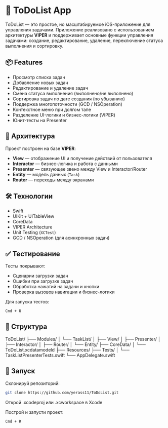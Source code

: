 # 📝 ToDoList App

ToDoList — это простое, но масштабируемое iOS-приложение для управления задачами. Приложение реализовано с использованием архитектуры **VIPER** и поддерживает основные функции управления задачами: создание, редактирование, удаление, переключение статуса выполнения и сортировку.

## 📦 Features

- Просмотр списка задач
- Добавление новых задач
- Редактирование и удаление задач
- Смена статуса выполнения (выполнено/не выполнено)
- Сортировка задач по дате создания (по убыванию)
- Поддержка многопоточности (GCD / NSOperation)
- Контекстное меню при долгом тапе
- Разделение UI-логики и бизнес-логики (VIPER)
- Юнит-тесты на Presenter

## 🧠 Архитектура

Проект построен на базе **VIPER**:

- **View** — отображение UI и получение действий от пользователя
- **Interactor** — бизнес-логика и работа с данными
- **Presenter** — связующее звено между View и Interactor/Router
- **Entity** — модель данных (`Task`)
- **Router** — переходы между экранами

## 🛠 Технологии

- Swift
- UIKit + UITableView
- CoreData
- VIPER Architecture
- Unit Testing (`XCTest`)
- GCD / NSOperation (для асинхронных задач)

## ✅ Тестирование

Тесты покрывают:

- Сценарии загрузки задач
- Ошибки при загрузке задач
- Обработка нажатий на задачи и кнопки
- Проверка вызовов навигации и бизнес-логики

Для запуска тестов:
```bash
Cmd + U
```

## 📁 Структура

ToDoList/
├── Modules/
│   └── TaskList/
│       ├── View/
│       ├── Presenter/
│       ├── Interactor/
│       ├── Router/
│       └── Entity/
├── CoreData/
│   └── ToDoList.xcdatamodeld
├── Resources/
├── Tests/
│   └── TaskListPresenterTests.swift
└── AppDelegate.swift

## 🚀 Запуск

Склонируй репозиторий:

```bash
git clone https://github.com/yerass11/ToDoList.git
```
Открой .xcodeproj или .xcworkspace в Xcode

Построй и запусти проект:
```bash
Cmd + R
```
